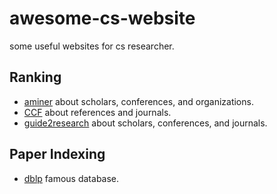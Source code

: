 # awesome-cs-website
some useful websites for cs researcher.

## Ranking

+ [aminer](http://aminer.org/) about scholars, conferences, and organizations.
+ [CCF](http://www.ccf.org.cn/xspj/gyml/) about references and journals.
+ [guide2research](http://www.guide2research.com/) about scholars, conferences, and journals.

## Paper Indexing

+ [dblp](http://dblp.uni-trier.de/) famous database.

